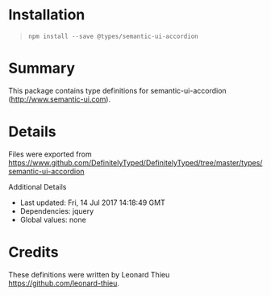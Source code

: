 # Installation
> `npm install --save @types/semantic-ui-accordion`

# Summary
This package contains type definitions for semantic-ui-accordion (http://www.semantic-ui.com).

# Details
Files were exported from https://www.github.com/DefinitelyTyped/DefinitelyTyped/tree/master/types/semantic-ui-accordion

Additional Details
 * Last updated: Fri, 14 Jul 2017 14:18:49 GMT
 * Dependencies: jquery
 * Global values: none

# Credits
These definitions were written by Leonard Thieu <https://github.com/leonard-thieu>.
